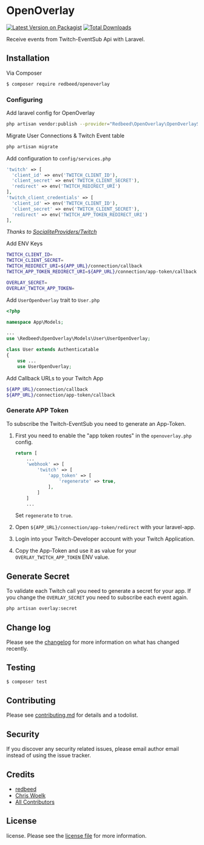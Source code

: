 # OpenOverlay

[![Latest Version on Packagist][ico-version]][link-packagist]
[![Total Downloads][ico-downloads]][link-downloads]

Receive events from Twitch-EventSub Api with Laravel.

## Installation

Via Composer

``` bash
$ composer require redbeed/openoverlay
```

### Configuring

Add laravel config for OpenOverlay

``` bash
php artisan vendor:publish --provider="Redbeed\OpenOverlay\OpenOverlayServiceProvider"
```

Migrate User Connections & Twitch Event table

``` bash
php artisan migrate
```

Add configuration to `config/services.php`

```php
'twitch' => [    
  'client_id' => env('TWITCH_CLIENT_ID'),  
  'client_secret' => env('TWITCH_CLIENT_SECRET'),  
  'redirect' => env('TWITCH_REDIRECT_URI') 
],
'twitch_client_credentials' => [    
  'client_id' => env('TWITCH_CLIENT_ID'),  
  'client_secret' => env('TWITCH_CLIENT_SECRET'),  
  'redirect' => env('TWITCH_APP_TOKEN_REDIRECT_URI') 
],
```
_Thanks to [SocialiteProviders/Twitch][link-socialite]_

Add ENV Keys

``` bash
TWITCH_CLIENT_ID=
TWITCH_CLIENT_SECRET=
TWITCH_REDIRECT_URI=${APP_URL}/connection/callback
TWITCH_APP_TOKEN_REDIRECT_URI=${APP_URL}/connection/app-token/callback

OVERLAY_SECRET=
OVERLAY_TWITCH_APP_TOKEN=
```

Add `UserOpenOverlay` trait to `User.php`

``` php
<?php

namespace App\Models;

...
use \Redbeed\OpenOverlay\Models\User\UserOpenOverlay;

class User extends Authenticatable
{
    use ...
    use UserOpenOverlay;
```

Add Callback URLs to your Twitch App

``` bash
${APP_URL}/connection/callback
${APP_URL}/connection/app-token/callback
```

### Generate APP Token
To subscribe the Twitch-EventSub you need to generate an App-Token. 

1. First you need to enable the "app token routes" in the `openoverlay.php` config.
    ``` php
    return [
        ...
        'webhook' => [
            'twitch' => [
                'app_token' => [
                    'regenerate' => true,
                ],
            ]
        ]
        ...
    ```
    
    Set `regenerate` to `true`.

2. Open `${APP_URL}/connection/app-token/redirect` with your laravel-app.
3. Login into your Twitch-Developer account with your Twitch Application.
4. Copy the App-Token and use it as value for your  `OVERLAY_TWITCH_APP_TOKEN` ENV value.

## Generate Secret
To validate each Twitch call you need to generate a secret for your app.
If you change the `OVERLAY_SECRET` you need to subscribe each event again.

``` bash
php artisan overlay:secret
```

## Change log

Please see the [changelog](changelog.md) for more information on what has changed recently.

## Testing

``` bash
$ composer test
```

## Contributing

Please see [contributing.md](contributing.md) for details and a todolist.

## Security

If you discover any security related issues, please email author email instead of using the issue tracker.

## Credits

- [redbeed][link-author]
- [Chris Woelk][link-author-chris]
- [All Contributors][link-contributors]

## License

license. Please see the [license file](license.md) for more information.

[ico-version]: https://img.shields.io/packagist/v/redbeed/openoverlay.svg?style=flat-square
[ico-downloads]: https://img.shields.io/packagist/dt/redbeed/openoverlay.svg?style=flat-square

[link-packagist]: https://packagist.org/packages/redbeed/openoverlay
[link-downloads]: https://packagist.org/packages/redbeed/openoverlay
[link-travis]: https://travis-ci.org/redbeed/openoverlay
[link-socialite]: https://github.com/SocialiteProviders/Twitch
[link-styleci]: https://styleci.io/repos/12345678
[link-author]: https://github.com/redbeed
[link-author-chris]: https://github.com/redbeed
[link-contributors]: ../../contributors
